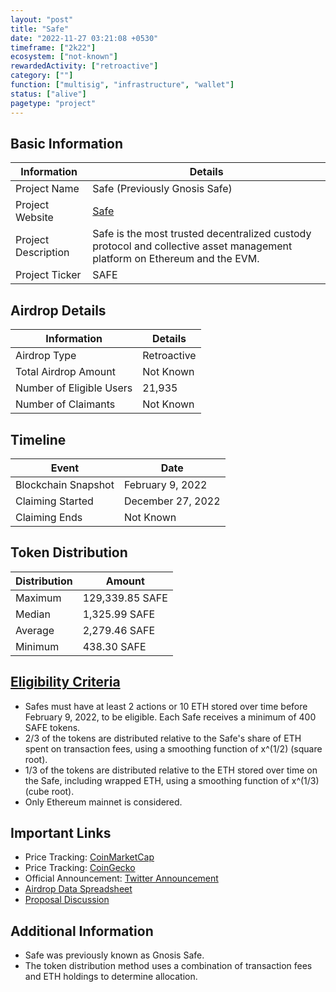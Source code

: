 ```yaml
---
layout: "post"
title: "Safe"
date: "2022-11-27 03:21:08 +0530"
timeframe: ["2k22"]
ecosystem: ["not-known"]
rewardedActivity: ["retroactive"]
category: [""]
function: ["multisig", "infrastructure", "wallet"]
status: ["alive"]
pagetype: "project"
---
```


## Basic Information

| Information         | Details                                                                                                                   |
| ------------------- | ------------------------------------------------------------------------------------------------------------------------- |
| Project Name        | Safe (Previously Gnosis Safe)                                                                                             |
| Project Website     | [Safe](https://safe.global/)                                                                                              |
| Project Description | Safe is the most trusted decentralized custody protocol and collective asset management platform on Ethereum and the EVM. |
| Project Ticker      | SAFE                                                                                                                      |

## Airdrop Details

| Information              | Details     |
| ------------------------ | ----------- |
| Airdrop Type             | Retroactive |
| Total Airdrop Amount     | Not Known   |
| Number of Eligible Users | 21,935      |
| Number of Claimants      | Not Known   |

## Timeline

| Event               | Date              |
| ------------------- | ----------------- |
| Blockchain Snapshot | February 9, 2022  |
| Claiming Started    | December 27, 2022 |
| Claiming Ends       | Not Known         |

## Token Distribution

| Distribution | Amount          |
| ------------ | --------------- |
| Maximum      | 129,339.85 SAFE |
| Median       | 1,325.99 SAFE   |
| Average      | 2,279.46 SAFE   |
| Minimum      | 438.30 SAFE     |

## [Eligibility Criteria](link)

- Safes must have at least 2 actions or 10 ETH stored over time before February 9, 2022, to be eligible. Each Safe receives a minimum of 400 SAFE tokens.
- 2/3 of the tokens are distributed relative to the Safe's share of ETH spent on transaction fees, using a smoothing function of x^(1/2) (square root).
- 1/3 of the tokens are distributed relative to the ETH stored over time on the Safe, including wrapped ETH, using a smoothing function of x^(1/3) (cube root).
- Only Ethereum mainnet is considered.

## Important Links

- Price Tracking: [CoinMarketCap](https://coinmarketcap.com/currencies/safe1)
- Price Tracking: [CoinGecko](https://www.coingecko.com/en/coins/safe1)
- Official Announcement: [Twitter Announcement](https://twitter.com/gnosisSafe/status/1491508247966191620)
- [Airdrop Data Spreadsheet](https://docs.google.com/spreadsheets/d/1kr3OTv44ZW52wJcTTM2axR9jfxT6fiuImWu4xxP9l8U)
- [Proposal Discussion](https://forum.gnosis-safe.io/t/proposal-safe-distribution-for-users/369)

## Additional Information

- Safe was previously known as Gnosis Safe.
- The token distribution method uses a combination of transaction fees and ETH holdings to determine allocation.